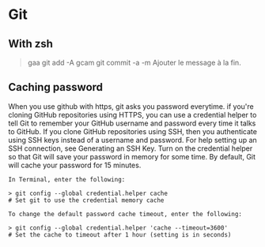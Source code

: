 # Git
## With zsh
> gaa
git add -A
> gcam
git commit -a -m
Ajouter le message à la fin.
## Caching password
When you use github with https, git asks you password everytime.
if you're cloning GitHub repositories using HTTPS, you can use a credential helper to tell Git to remember your GitHub username and password every time it talks to GitHub.
If you clone GitHub repositories using SSH, then you authenticate using SSH keys instead of a username and password. For help setting up an SSH connection, see Generating an SSH Key.
Turn on the credential helper so that Git will save your password in memory for some time. By default, Git will cache your password for 15 minutes.

    In Terminal, enter the following:

    > git config --global credential.helper cache
    # Set git to use the credential memory cache

    To change the default password cache timeout, enter the following:

    > git config --global credential.helper 'cache --timeout=3600'
    # Set the cache to timeout after 1 hour (setting is in seconds)


